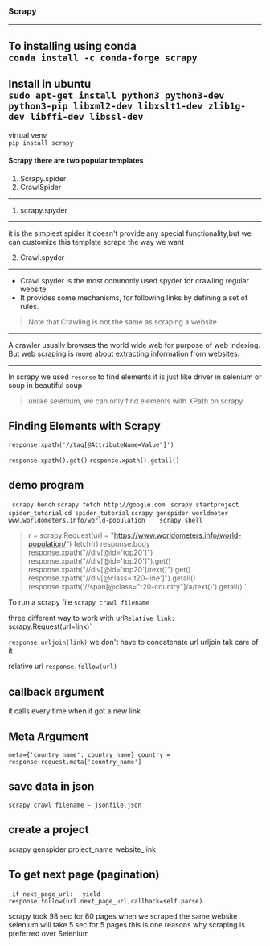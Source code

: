 
### Scrapy ###

---
To installing using conda <br>
`conda install -c conda-forge scrapy`
---
Install in ubuntu <br>
`sudo apt-get install python3 python3-dev python3-pip libxml2-dev libxslt1-dev zlib1g-dev libffi-dev libssl-dev`
---
virtual venv<br>
`pip install scrapy`

#### Scrapy there are two popular templates
1. Scrapy.spider
2. CrawlSpider
---
1. scrapy.spyder
---------------
it is the simplest spider 
it doesn't provide any special functionality,but we can customize this template scrape the way we want 

2. Crawl.spyder
---------------
- Crawl spyder is the most commonly used spyder for crawling regular website 
- It provides some mechanisms, for following links by defining a set of rules.
> Note that Crawling is not the same as scraping a website

___
A crawler usually browses the world wide web for purpose of web indexing.
But web scraping is more about extracting information from websites.
____
In scrapy we used `resonse` to find elements
it is just like driver in selenium or soup in beautiful soup
> unlike selenium, we can only find elements with XPath on scrapy

Finding Elements with Scrapy
---
`response.xpath('//tag[@AttributeName=Value"]')`

`response.xpath().get()`
`response.xpath().getall()`

demo program
---

` scrapy bench`
`scrapy fetch http://google.com `
`scrapy startproject spider_tutorial`
`cd spider_tutorial`
`scrapy genspider worldmeter www.worldometers.info/world-population   
scrapy shell`
> r = scrapy.Request(url = "https://www.worldometers.info/world-population/") 
> fetch(r) 
> response.body
> response.xpath("//div[@id='top20']")                                        
> response.xpath("//div[@id='top20']").get()
> response.xpath("//div[@id='top20']/text()").get() 
> response.xpath("//div[@class='t20-line']").getall()        
> response.xpath('//span[@class="t20-country"]/a/text()').getall()
`

To run a scrapy file
`scrapy crawl filename`

three different way to work with url`
Relative link: 
 `scrapy.Request(url=link)`

`response.urljoin(link)`
we don't have to concatenate url urljoin tak care of it

relative url
`response.follow(url)`

callback argument 
---
it calls every time when it got a new link

Meta Argument
---
`meta={'country_name': country_name}
country = response.request.meta['country_name']`


save data in json
---
`scrapy crawl filename - jsonfile.json`

create a project 
---
scrapy genspider project_name website_link 

To get next page (pagination)
---
` if next_page_url:`
`  yield response.follow(url.next_page_url,callback=self.parse)`

scrapy took 98 sec for 60 pages when  we scraped the same website selenium will take 5 sec for 5 pages
this is one reasons why scraping is preferred over Selenium


